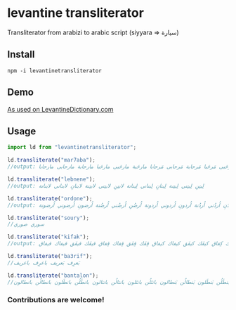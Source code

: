 # levantine transliterator

Transliterator from arabizi to arabic script (siyyara => سيارة)

## Install

```
npm -i levantinetransliterator
```

## Demo

[As used on LevantineDictionary.com](https://levantinedictionary.com)

## Usage

```javascript
import ld from "levantinetransliterator";

ld.transliterate("mar7aba");
//output: مَرحَبة مَرحَبى مَرحَبا مَرحابة مَرحابى مَرحابا مارحَبة مارحَبى مارحَبا مارحابة مارحابى مارحابا

ld.transliterate("lebnene");
//output: لِبنِنِ لِبنِني لِبنِنة لِبنانِ لِبناني لِبنانة لابنِنِ لابنِني لابنِنة لابنانِ لابناني لابنانة

ld.transliterate("ordone");
//output: اُردُنِ اُردُني اُردُنة اُردونِ اُردوني اُردونة اُرضُنِ اُرضُني اُرضُنة اُرضونِ اُرضوني اُرضونة

ld.transliterate("soury");
//سوري صوري

ld.transliterate("kifak");
//output: كِفَك كِفَق كِفاك كِفاق كيفَك كيفَق كيفاك كيفاق قِفَك قِفَق قِفاك قِفاق قيفَك قيفَق قيفاك قيفاق

ld.transliterate("ba3rif");
//بَعرِف بَعريف باعرِف باعريف

ld.transliterate("bantalon");
//بَنتَلُن بَنتَلون بَنتالُن بَنتالون بَنطَلُن بَنطَلون بَنطالُن بَنطالون بانتَلُن بانتَلون بانتالُن بانتالون بانطَلُن بانطَلون بانطالُن بانطالون
```

### Contributions are welcome!
